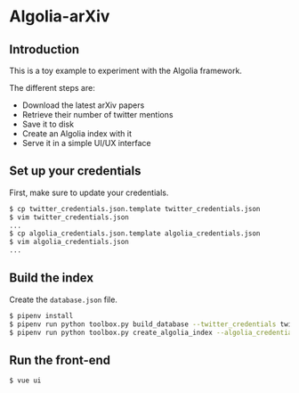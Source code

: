 # Algolia-arXiv

## Introduction

This is a toy example to experiment with the Algolia framework.

The different steps are:

- Download the latest arXiv papers
- Retrieve their number of twitter mentions
- Save it to disk
- Create an Algolia index with it
- Serve it in a simple UI/UX interface

## Set up your credentials

First, make sure to update your credentials.

```sh
$ cp twitter_credentials.json.template twitter_credentials.json
$ vim twitter_credentials.json
...
$ cp algolia_credentials.json.template algolia_credentials.json
$ vim algolia_credentials.json
...
```

## Build the index

Create the `database.json` file.

```sh
$ pipenv install
$ pipenv run python toolbox.py build_database --twitter_credentials twitter_credentials.json --database_json database.json --arxiv_count 500
$ pipenv run python toolbox.py create_algolia_index --algolia_credentials algolia_credentials.json --database_json database.json
```

## Run the front-end

```sh
$ vue ui
```
